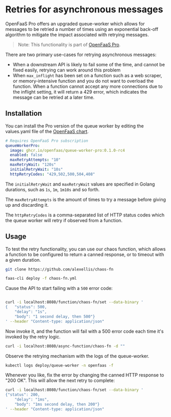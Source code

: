 # Retries for asynchronous messages

OpenFaaS Pro offers an upgraded queue-worker which allows for messages to be retried a number of times using an exponential back-off algorithm to mitigate the impact associated with retrying messages.

> Note: This functionality is part of [OpenFaaS Pro](https://openfaas.com/support/).

There are two primary use-cases for retrying asynchronous messages:

* When a downstream API is likely to fail some of the time, and cannot be fixed easily, retrying can work around this problem
* When `max_inflight` has been set on a function such as a web scraper, or memory-intensive function and you do not want to overload the function. When a function cannot accept any more connections due to the inflight setting, it will return a 429 error, which indicates the message can be retried at a later time.

## Installation

You can install the Pro version of the queue worker by editing the values.yaml file of the [OpenFaaS chart](https://github.com/openfaas/faas-netes/tree/master/chart/openfaas).

```yaml
# Requires OpenFaaS Pro subscription
queueWorkerPro:
  image: ghcr.io/openfaas/queue-worker-pro:0.1.0-rc4
  enabled: false
  maxRetryAttempts: "10"
  maxRetryWait: "120s"
  initialRetryWait: "10s"
  httpRetryCodes: "429,502,500,504,408"
```

The `initialRetryWait` and `maxRetryWait` values are specified in Golang durations, such as `1s`, `1m`, `1m10s` and so forth.

The `maxRetryAttempts` is the amount of times to try a message before giving up and discarding it.

The `httpRetryCodes` is a comma-separated list of HTTP status codes which the queue worker will retry if observed from a function.

## Usage

To test the retry functionality, you can use our chaos function, which allows a function to be configured to return a canned response, or to timeout with a given duration.


```bash
git clone https://github.com/alexellis/chaos-fn

faas-cli deploy -f chaos-fn.yml
```

Cause the API to start failing with a `500` error code:

```bash

curl -i localhost:8080/function/chaos-fn/set --data-binary '
{	"status": 500,
	"delay": "1s",
    "body": "1 second delay, then 500"}
' --header "Content-type: application/json"

```

Now invoke it, and the function will fail with a 500 error code each time it's invoked by the retry logic.

```bash
curl -i localhost:8080/async-function/chaos-fn -d ""
```

Observe the retrying mechanism with the logs of the queue-worker.

```bash
kubectl logs deploy/queue-worker -n openfaas -f
```

Whenever you like, fix the error by changing the canned HTTP response to "200 OK". This will allow the next retry to complete:

```bash
curl -i localhost:8080/function/chaos-fn/set --data-binary '
{"status": 200,
	"delay": "1ms",
    "body": "1ms second delay, then 200"}
' --header "Content-type: application/json"
```

